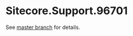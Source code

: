 # Sitecore.Support.96701

See [master branch](https://github.com/sitecoresupport/Sitecore.Support.96701) for details.